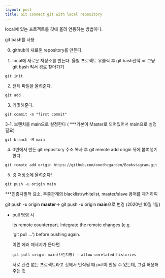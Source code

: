 ```yaml
---
layout: post
title: Git connect git with local repository
---
```


 local에 있는 프로젝트를 깃에 올려 연동하는 방법이다.

 git bash를 사용

0. github에 새로운 repository를 만든다.

     

1. local에 새로운 저장소를 만든다.
    올릴 프로젝트 우클릭 후 git bash선택
     or 그냥 git bash 켜서 경로 찾아가기

```
git init
```



2. 전체 파일을 올려준다.

```
git add .
```




3. 커밋해준다.
```
git commit -m "first commit"
```



 3-1.  브랜치를 main으로 설정한다 ( ***기본이 Master로 되어있어서 main으로 설정 필요)

```
git branch -M main
```



4. 0번에서 만든 git repository 주소 복사 후 
  git remote add origin 뒤에 붙여넣기 한다.
```
git remote add origin https://github.com/onethegarden/Bookstagram.git
```



5. 깃 저장소에 올려준다!
```
git push -u origin main
```

***인종차별적 요소, 주종관계의 blacklist/whitelist, master/slave 용어를 제거하여

git push -u origin **master**-> git push -u origin **main**으로 변경 (2020년 10월 1일)





- pull 명령 시

  its remote counterpart. Integrate the remote changes (e.g.

  'git pull ...') before pushing again.

  이런 에러 메세지가 뜬다면 

  ```
  git pull origin main(브런치명) --allow-unrelated-histories
  ```

  서로 관련 없는 프로젝트라고 깃에서 인식될 때 pull이 안될 수 있는데, 그걸 허용해주는 것